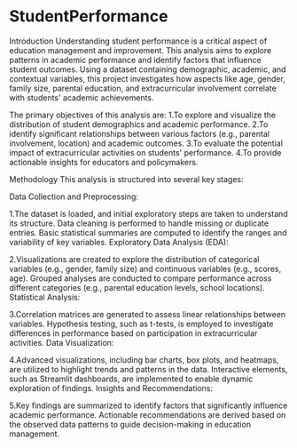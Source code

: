 # StudentPerformance
Introduction
Understanding student performance is a critical aspect of education management and improvement. This analysis aims to explore patterns in academic performance and identify factors that influence student outcomes. Using a dataset containing demographic, academic, and contextual variables, this project investigates how aspects like age, gender, family size, parental education, and extracurricular involvement correlate with students' academic achievements.

The primary objectives of this analysis are:
1.To explore and visualize the distribution of student demographics and academic performance.
2.To identify significant relationships between various factors (e.g., parental involvement, location) and academic outcomes.
3.To evaluate the potential impact of extracurricular activities on students' performance.
4.To provide actionable insights for educators and policymakers.

Methodology
This analysis is structured into several key stages:

Data Collection and Preprocessing:

1.The dataset is loaded, and initial exploratory steps are taken to understand its structure.
Data cleaning is performed to handle missing or duplicate entries.
Basic statistical summaries are computed to identify the ranges and variability of key variables.
Exploratory Data Analysis (EDA):

2.Visualizations are created to explore the distribution of categorical variables (e.g., gender, family size) and continuous variables (e.g., scores, age).
Grouped analyses are conducted to compare performance across different categories (e.g., parental education levels, school locations).
Statistical Analysis:

3.Correlation matrices are generated to assess linear relationships between variables.
Hypothesis testing, such as t-tests, is employed to investigate differences in performance based on participation in extracurricular activities.
Data Visualization:

4.Advanced visualizations, including bar charts, box plots, and heatmaps, are utilized to highlight trends and patterns in the data.
Interactive elements, such as Streamlit dashboards, are implemented to enable dynamic exploration of findings.
Insights and Recommendations:

5.Key findings are summarized to identify factors that significantly influence academic performance.
Actionable recommendations are derived based on the observed data patterns to guide decision-making in education management.

